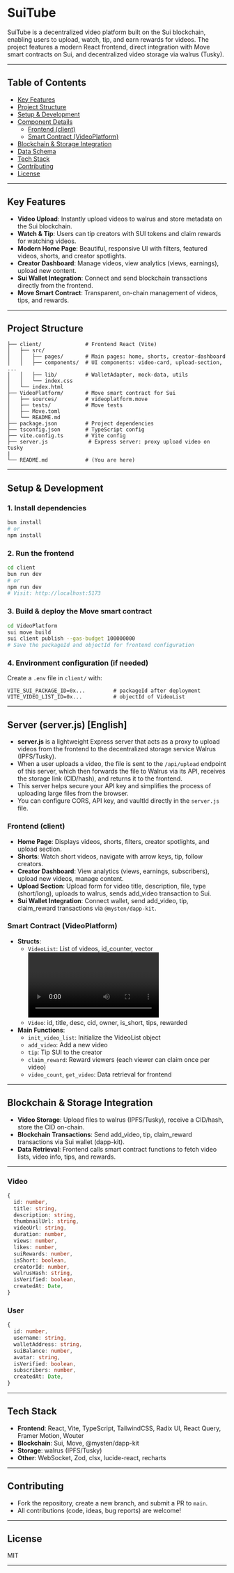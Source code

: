 # SuiTube

SuiTube is a decentralized video platform built on the Sui blockchain, enabling users to upload, watch, tip, and earn rewards for videos. The project features a modern React frontend, direct integration with Move smart contracts on Sui, and decentralized video storage via walrus (Tusky).

---

## Table of Contents

- [Key Features](#key-features)
- [Project Structure](#project-structure)
- [Setup & Development](#setup--development)
- [Component Details](#component-details)
  - [Frontend (client)](#frontend-client)
  - [Smart Contract (VideoPlatform)](#smart-contract-videoplatform)
- [Blockchain & Storage Integration](#blockchain--storage-integration)
- [Data Schema](#data-schema)
- [Tech Stack](#tech-stack)
- [Contributing](#contributing)
- [License](#license)

---

## Key Features

- **Video Upload**: Instantly upload videos to walrus and store metadata on the Sui blockchain.
- **Watch & Tip**: Users can tip creators with SUI tokens and claim rewards for watching videos.
- **Modern Home Page**: Beautiful, responsive UI with filters, featured videos, shorts, and creator spotlights.
- **Creator Dashboard**: Manage videos, view analytics (views, earnings), upload new content.
- **Sui Wallet Integration**: Connect and send blockchain transactions directly from the frontend.
- **Move Smart Contract**: Transparent, on-chain management of videos, tips, and rewards.

---

## Project Structure

```
├── client/              # Frontend React (Vite)
│   ├── src/
│   │   ├── pages/       # Main pages: home, shorts, creator-dashboard
│   │   ├── components/  # UI components: video-card, upload-section, ...
│   │   ├── lib/         # WalletAdapter, mock-data, utils
│   │   └── index.css
│   └── index.html
├── VideoPlatform/       # Move smart contract for Sui
│   ├── sources/         # videoplatform.move
│   ├── tests/           # Move tests
│   ├── Move.toml
│   └── README.md
├── package.json         # Project dependencies
├── tsconfig.json        # TypeScript config
├── vite.config.ts       # Vite config
├── server.js             # Express server: proxy upload video on tusky
|
└── README.md            # (You are here)
```

---

## Setup & Development

### 1. Install dependencies

```bash
bun install
# or
npm install
```

### 2. Run the frontend

```bash
cd client
bun run dev
# or
npm run dev
# Visit: http://localhost:5173
```

### 3. Build & deploy the Move smart contract

```bash
cd VideoPlatform
sui move build
sui client publish --gas-budget 100000000
# Save the packageId and objectId for frontend configuration
```

### 4. Environment configuration (if needed)

Create a `.env` file in `client/` with:
```
VITE_SUI_PACKAGE_ID=0x...         # packageId after deployment
VITE_VIDEO_LIST_ID=0x...          # objectId of VideoList
```

---

## Server (server.js) [English]

- **server.js** is a lightweight Express server that acts as a proxy to upload videos from the frontend to the decentralized storage service Walrus (IPFS/Tusky).
- When a user uploads a video, the file is sent to the `/api/upload` endpoint of this server, which then forwards the file to Walrus via its API, receives the storage link (CID/hash), and returns it to the frontend.
- This server helps secure your API key and simplifies the process of uploading large files from the browser.
- You can configure CORS, API key, and vaultId directly in the `server.js` file.

### Frontend (client)

- **Home Page**: Displays videos, shorts, filters, creator spotlights, and upload section.
- **Shorts**: Watch short videos, navigate with arrow keys, tip, follow creators.
- **Creator Dashboard**: View analytics (views, earnings, subscribers), upload new videos, manage content.
- **Upload Section**: Upload form for video title, description, file, type (short/long), uploads to walrus, sends add_video transaction to Sui.
- **Sui Wallet Integration**: Connect wallet, send add_video, tip, claim_reward transactions via `@mysten/dapp-kit`.

### Smart Contract (VideoPlatform)

- **Structs**:
  - `VideoList`: List of videos, id_counter, vector<Video>
  - `Video`: id, title, desc, cid, owner, is_short, tips, rewarded
- **Main Functions**:
  - `init_video_list`: Initialize the VideoList object
  - `add_video`: Add a new video
  - `tip`: Tip SUI to the creator
  - `claim_reward`: Reward viewers (each viewer can claim once per video)
  - `video_count`, `get_video`: Data retrieval for frontend

---

## Blockchain & Storage Integration

- **Video Storage**: Upload files to walrus (IPFS/Tusky), receive a CID/hash, store the CID on-chain.
- **Blockchain Transactions**: Send add_video, tip, claim_reward transactions via Sui wallet (dapp-kit).
- **Data Retrieval**: Frontend calls smart contract functions to fetch video lists, video info, tips, and rewards.

---



### Video

```ts
{
  id: number,
  title: string,
  description: string,
  thumbnailUrl: string,
  videoUrl: string,
  duration: number,
  views: number,
  likes: number,
  suiRewards: number,
  isShort: boolean,
  creatorId: number,
  walrusHash: string,
  isVerified: boolean,
  createdAt: Date,
}
```

### User

```ts
{
  id: number,
  username: string,
  walletAddress: string,
  suiBalance: number,
  avatar: string,
  isVerified: boolean,
  subscribers: number,
  createdAt: Date,
}
```

---

## Tech Stack

- **Frontend**: React, Vite, TypeScript, TailwindCSS, Radix UI, React Query, Framer Motion, Wouter
- **Blockchain**: Sui, Move, @mysten/dapp-kit
- **Storage**: walrus (IPFS/Tusky)
- **Other**: WebSocket, Zod, clsx, lucide-react, recharts

---

## Contributing

- Fork the repository, create a new branch, and submit a PR to `main`.
- All contributions (code, ideas, bug reports) are welcome!

---

## License

MIT 

---

